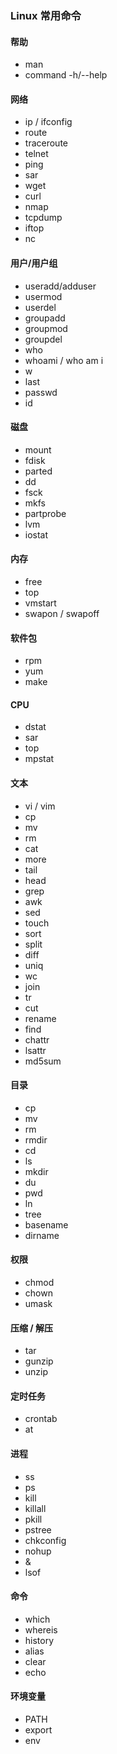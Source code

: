 ### Linux 常用命令

#### 帮助

* man
* command -h/--help

#### 网络

* ip / ifconfig
* route
* traceroute
* telnet
* ping
* sar
* wget
* curl
* nmap
* tcpdump
* iftop
* nc

#### 用户/用户组

* useradd/adduser
* usermod
* userdel
* groupadd
* groupmod
* groupdel
* who
* whoami / who am i
* w
* last
* passwd
* id

#### 磁盘

* mount
* fdisk
* parted
* dd
* fsck
* mkfs
* partprobe
* lvm
* iostat

#### 内存

* free
* top
* vmstart
* swapon / swapoff

#### 软件包

* rpm
* yum
* make

#### CPU

* dstat
* sar
* top
* mpstat

#### 文本

* vi / vim
* cp
* mv
* rm
* cat 
* more
* tail
* head
* grep
* awk
* sed
* touch
* sort
* split
* diff
* uniq
* wc
* join
* tr
* cut
* rename
* find
* chattr
* lsattr
* md5sum

#### 目录

* cp
* mv
* rm
* rmdir
* cd 
* ls
* mkdir
* du
* pwd
* ln
* tree
* basename
* dirname

#### 权限

* chmod
* chown
* umask

#### 压缩 / 解压

* tar
* gunzip
* unzip

#### 定时任务

* crontab
* at

#### 进程

* ss
* ps
* kill
* killall
* pkill
* pstree
* chkconfig
* nohup
* &
* lsof

#### 命令

* which
* whereis
* history
* alias
* clear
* echo

#### 环境变量

* PATH
* export
* env